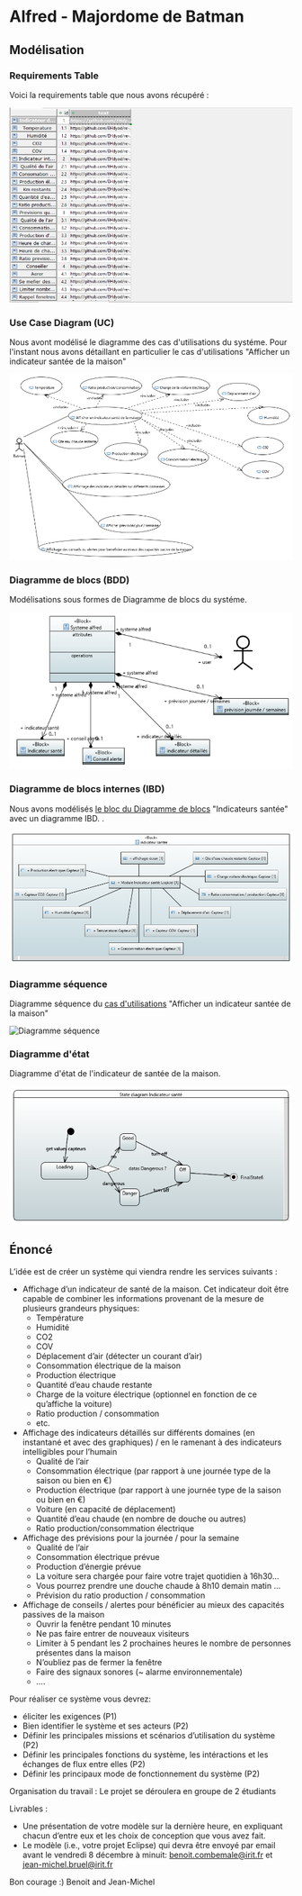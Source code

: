 # Alfred - Majordome de Batman


## Modélisation

### Requirements Table

Voici la requirements table que nous avons récupéré :

![Requirements table](./Alfred/Requierement_table.PNG?raw=true "Requirements table")

### Use Case Diagram (UC)

Nous avont modélisé le diagramme des cas d'utilisations du systéme. Pour l'instant nous avons détaillant en particulier le cas d'utilisations "Afficher un indicateur santée de la maison"

![Use Case Diagram](./Alfred/Alfred_UC.PNG?raw=true "UC")

### Diagramme de blocs (BDD)

Modélisations sous formes de Diagramme de blocs du systéme.

![Diagramme de blocs](./Alfred/Alfred_BDD.PNG?raw=true "BDD")


### Diagramme de blocs internes (IBD)

Nous avons modélisés [le bloc du Diagramme de blocs](#diagramme-de-blocs-bdd) "Indicateurs santée" avec un diagramme IBD.
.

![Diagramme de blocs internes](./Alfred/Alfred_IBD.PNG?raw=true "IBD")

### Diagramme séquence

Diagramme séquence du [cas d'utilisations](#use-case-diagram-uc) "Afficher un indicateur santée de la maison"

![Diagramme séquence](./Alfred/Alfred_Diagramme_Sequence_Indicateur_Santée.PNG?raw=true "DS")

### Diagramme d'état

Diagramme d'état de l'indicateur de santée de la maison.

![Diagramme d'état](./Alfred/Alfred_State_Diagram.PNG?raw=true "Diagramme d'état")

## Énoncé

L’idée est de créer un système qui viendra rendre les services suivants :

- Affichage d’un indicateur de santé de la maison. Cet indicateur doit être capable de combiner les informations provenant de la mesure de plusieurs grandeurs physiques:
  - Température
  - Humidité
  - CO2
  - COV
  - Déplacement d’air (détecter un courant d’air)
  - Consommation électrique de la maison
  - Production électrique   
  - Quantité d’eau chaude restante 
  - Charge de la voiture électrique (optionnel en fonction de ce qu’affiche la voiture)
  - Ratio production / consommation
  - etc.
- Affichage des indicateurs détaillés sur différents domaines (en instantané et avec des graphiques) / en le ramenant à des indicateurs intelligibles pour l’humain 
  - Qualité de l’air 
  - Consommation électrique (par rapport à une journée type de la saison ou bien en €)
  - Production électrique (par rapport à une journée type de la saison ou bien en €)
  - Voiture (en capacité de déplacement)
  - Quantité d’eau chaude (en nombre de douche ou autres)
  - Ratio production/consommation électrique
- Affichage des prévisions pour la journée / pour la semaine
  - Qualité de l’air
  - Consommation électrique prévue
  - Production d’énergie prévue
  - La voiture sera chargée pour faire votre trajet quotidien à 16h30…
  - Vous pourrez prendre une douche chaude à 8h10 demain matin …
  - Prévision du ratio production / consommation
- Affichage de conseils / alertes pour bénéficier au mieux des capacités passives de la maison
  - Ouvrir la fenêtre pendant 10 minutes
  - Ne pas faire entrer de nouveaux visiteurs
  - Limiter à 5 pendant les 2 prochaines heures le nombre de personnes présentes dans la maison
  - N’oubliez pas de fermer la fenêtre
  - Faire des signaux sonores (~ alarme environnementale)
  - ….

Pour réaliser ce système vous devrez:
- éliciter les exigences (P1)
- Bien identifier le système et ses acteurs (P2)
- Définir les principales missions et scénarios d’utilisation du système (P2)
- Définir les principales fonctions du système, les intéractions et les échanges de flux entre elles (P2)
- Définir les principaux mode de fonctionnement du système (P2)

Organisation du travail : 
Le projet se déroulera en groupe de 2 étudiants

Livrables : 
- Une présentation de votre modèle sur la dernière heure, en expliquant chacun d’entre eux et les choix de conception que vous avez fait. 
- Le modèle (i.e., votre projet Eclipse) qui devra être envoyé par email avant le vendredi 8 décembre à minuit: benoit.combemale@irit.fr et jean-michel.bruel@irit.fr


Bon courage :)
Benoit and Jean-Michel
